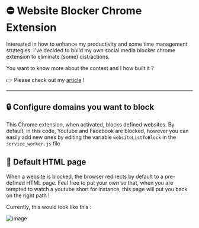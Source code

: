 # :no_entry: Website Blocker Chrome Extension

Interested in how to enhance my productivity and some time management strategies. I've decided to build my own social media blocker chrome extension to eliminate (some) distractions.

You want to know more about the context and I how built it ?

:point_right: Please check out my [article](https://medium.com/@ericdall/eliminate-distractions-and-achieve-more-3-steps-to-implement-a-simple-social-media-blocker-4e7a37f1719f) !


-------

## :lock: Configure domains you want to block
This Chrome extension, when activated, blocks defined websites. By default, in this code, Youtube and Facebook are blocked, however you can easily add new ones by editing the variable `websiteListToBlock` in the `service_worker.js` file


## :page_facing_up: Default HTML page
When a website is blocked, the browser redirects by default to a pre-defined HTML page. Feel free to put your own so that, when you are tempted to watch a youtube short for instance, this page will put you back on the right path !

Currently, this would look like this :

![image](https://github.com/EricDallAgnol/blocker_chrome_extension/assets/83015366/64b5442a-968c-4152-809a-3058f2875456)
